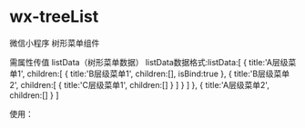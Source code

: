 # wx-treeList
微信小程序 树形菜单组件

需属性传值 listData（树形菜单数据）
listData数据格式:listData:[
            {
                title:'A层级菜单1',
                children:[
                    {
                        title:'B层级菜单1',
                        children:[],
                        isBind:true
                    },
                    {
                        title:'B层级菜单2',
                        children:[
                            {
                                title:'C层级菜单1',
                                children:[]
                            }
                        ]
                    }
                ]
            },
            {
                title:'A层级菜单2',
                children:[]
            }
        ]

使用：
<wxTreeList listData="{{listData}}"></wxTreeList>
